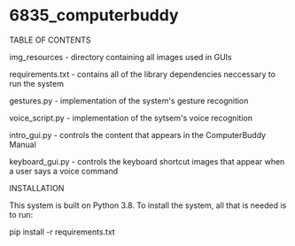 # 6835_computerbuddy

TABLE OF CONTENTS 

img_resources - directory containing all images used in GUIs

requirements.txt - contains all of the library dependencies neccessary to run the system

gestures.py - implementation of the system's gesture recognition

voice_script.py - implementation of the sytsem's voice recognition


intro_gui.py - controls the content that appears in the ComputerBuddy Manual

keyboard_gui.py - controls the keyboard shortcut images that appear when a user says a voice command

INSTALLATION

This system is built on Python 3.8. To install the system, all that is needed is to run:

pip install -r requirements.txt
